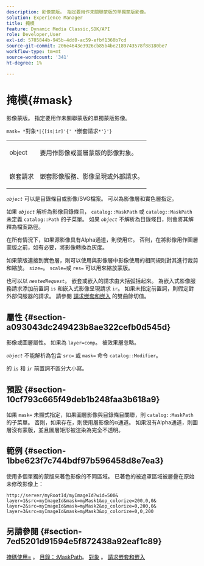 ```yaml
---
description: 影像蒙版。 指定要用作未關聯蒙版的單獨蒙版影像。
solution: Experience Manager
title: 掩模
feature: Dynamic Media Classic,SDK/API
role: Developer,User
exl-id: 5785844b-945b-4dd0-ac59-efbf1360b7cd
source-git-commit: 206e4643e3926cb85b4be2189743578f88180be7
workflow-type: tm+mt
source-wordcount: '341'
ht-degree: 1%

---
```


# 掩模{#mask}

影像蒙版。 指定要用作未關聯蒙版的單獨蒙版影像。

`mask= *`對象`*|{[is|ir]'{' *`嵌套請求`*'}'}`

<table id="simpletable_F5A8CD8D7E9B48DAB3C8184E8FE60D9B"> 
 <tr class="strow"> 
  <td class="stentry"> <p><span class="varname"> object</span> </p></td> 
  <td class="stentry"> <p>要用作影像或圖層蒙版的影像對象。 </p></td> 
 </tr> 
 <tr class="strow"> 
  <td class="stentry"> <p><span class="varname"> 嵌套請求</span> </p></td> 
  <td class="stentry"> <p>嵌套影像服務、影像呈現或外部請求。 </p></td> 
 </tr> 
</table>

*`object`* 可以是目錄條目或影像/SVG檔案。 可以為影像層和實色層指定。

如果 *`object`* 解析為影像目錄條目， `catalog::MaskPath` 或 `catalog::MaskPath` 未定義 `catalog::Path` 的子菜單。 如果 *`object`* 不解析為目錄條目，則會將其解釋為檔案路徑。

在所有情況下，如果源影像具有Alpha通道，則使用它。 否則，在將影像用作圖層蒙版之前，如有必要，將影像轉換為灰度。

如果蒙版連接到實色層，則可以使用與影像層中影像使用的相同規則對其進行裁剪和縮放。 `size=`。 `scale=`或 `res=` 可以用來縮放蒙版。

也可以以 *`nestedRequest`*。 嵌套或嵌入的請求由大括弧括起來。 為嵌入式影像服務請求添加前置詞 `is` 和嵌入式影像呈現請求 `ir`。 如果未指定前置詞，則假定對外部伺服器的請求。 請參閱 [請求嵌套和嵌入](../../../../../is-api/http-ref/image-serving-api-ref/c-http-protocol-reference/c-syntax-and-features/r-request-nesting-and-embedding.md#reference-38ec66d4062046589e16c39bf1c6049b) 的雙曲餘切值。

## 屬性 {#section-a093043dc249423b8ae322cefb0d545d}

影像或圖層屬性。 如果為 `layer=comp`。 被效果層忽略。

*`object`* 不能解析為包含 `src=` 或 `mask=` 命令 `catalog::Modifier`。

的 `is` 和 `ir` 前置詞不區分大小寫。

## 預設 {#section-10cf793c665f49deb1b248faa3b618a9}

如果 `mask=` 未顯式指定，如果圖層影像與目錄條目關聯，則 `catalog::MaskPath` 的子菜單。 否則，如果存在，則使用層影像的α通道。 如果沒有Alpha通道，則圖層沒有蒙版，並且圖層矩形被渲染為完全不透明。

## 範例 {#section-1bbe623f7c744bdf97b596458d8e7ea3}

使用多個單獨的蒙版來著色影像的不同區域。 已著色的被遮罩區域被層疊在原始未修改影像上：

`http://server/myRootId/myImageId?wid=500& layer=1&src=myImageId&mask=myMask1&op_colorize=200,0,0& layer=2&src=myImageId&mask=myMask2&op_colorize=0,200,0& layer=3&src=myImageId&mask=myMask3&op_colorize=0,0,200`

## 另請參閱 {#section-7ed5201d91594e5f872438a92eaf1c89}

[掩碼使用=](../../../../../is-api/http-ref/image-serving-api-ref/c-http-protocol-reference/c-command-reference/r-maskuse.md#reference-9bb1fb5eee4a4bd38f33dadc1a752464) 。 [目錄：:MaskPath](/help/aem-is-ir-api/is-api/image-catalog/image-serving-api-ref/c-image-catalog-reference/c-image-svg-data-reference/c-image-data-reference/r-maskpath-cat.md)。 [對象](../../../../../is-api/http-ref/image-serving-api-ref/c-http-protocol-reference/c-data-types/r-object.md#reference-2591bd24548d462782c68d138ef795a0) 。 [請求嵌套和嵌入](../../../../../is-api/http-ref/image-serving-api-ref/c-http-protocol-reference/c-syntax-and-features/r-request-nesting-and-embedding.md#reference-38ec66d4062046589e16c39bf1c6049b)
